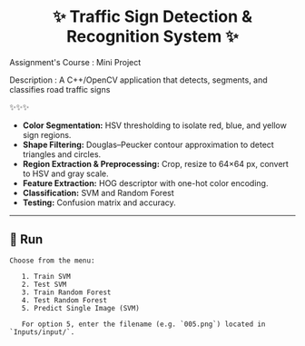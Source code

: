 <h1 align="center">✨ Traffic Sign Detection & Recognition System ✨</h1>

Assignment's Course : Mini Project

Description : A C++/OpenCV application that detects, segments, and classifies road traffic signs

✨✨✨

- **Color Segmentation:** HSV thresholding to isolate red, blue, and yellow sign regions.  
- **Shape Filtering:** Douglas–Peucker contour approximation to detect triangles and circles.  
- **Region Extraction & Preprocessing:** Crop, resize to 64×64 px, convert to HSV and gray scale.  
- **Feature Extraction:** HOG descriptor with one-hot color encoding.  
- **Classification:** SVM and Random Forest
- **Testing:** Confusion matrix and accuracy.



---


## 🔧 Run
``` 
Choose from the menu:

   1. Train SVM
   2. Test SVM
   3. Train Random Forest
   4. Test Random Forest
   5. Predict Single Image (SVM)

   For option 5, enter the filename (e.g. `005.png`) located in `Inputs/input/`.
```


